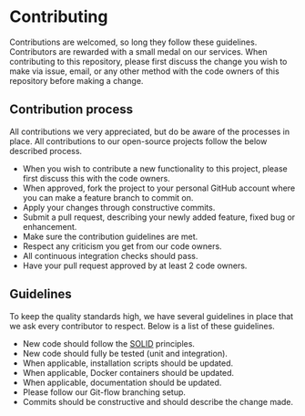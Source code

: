 # Contributing
Contributions are welcomed, so long they follow these guidelines. Contributors are rewarded with a small medal on our
services. When contributing to this repository, please first discuss the change you wish to make via issue, email, or
any other method with the code owners of this repository before making a change.

## Contribution process
All contributions we very appreciated, but do be aware of the processes in place. All contributions to our open-source
projects follow the below described process.
* When you wish to contribute a new functionality to this project, please first discuss this with the code owners.
* When approved, fork the project to your personal GitHub account where you can make a feature branch to commit on.
* Apply your changes through constructive commits.
* Submit a pull request, describing your newly added feature, fixed bug or enhancement.
* Make sure the contribution guidelines are met.
* Respect any criticism you get from our code owners.
* All continuous integration checks should pass.
* Have your pull request approved by at least 2 code owners.

## Guidelines
To keep the quality standards high, we have several guidelines in place that we ask every contributor to respect. Below
is a list of these guidelines.
* New code should follow the [SOLID](https://en.wikipedia.org/wiki/SOLID) principles.
* New code should fully be tested (unit and integration).
* When applicable, installation scripts should be updated.
* When applicable, Docker containers should be updated.
* When applicable, documentation should be updated.
* Please follow our Git-flow branching setup.
* Commits should be constructive and should describe the change made.